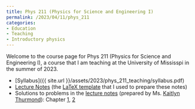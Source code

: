 ```yaml
---
title: Phys 211 (Physics for Science and Engineering I)
permalink: /2023/04/11/phys_211
categories:
- Education
- Teaching
- Introductory physics
---
```


Welcome to the course page for Phys 211 (Physics for Science and Engineering I),
a course that I am teaching at the University of Mississpi in the summer of 2023. 
* [Syllabus]({{ site.url }}/assets/2023/phys_211_teaching/syllabus.pdf) 
* [Lecture Notes](https://www.dropbox.com/s/hhsg6quqr469nun/main.pdf?dl=0) 
(the [LaTeX template](https://github.com/sashwattanay/Thesis-Report-LaTeX-Template) that I used to prepare these notes)
* Solutions to problems in the [lecture notes](https://www.dropbox.com/s/hhsg6quqr469nun/main.pdf?dl=0) 
(prepared by Ms. [Kaitlyn Thurmond](https://www.linkedin.com/in/kaitlyn-thurmond-46a6a124a/)): Chapter 
[1](https://www.dropbox.com/s/pmev8g00d9u462g/chapter_1.pdf?dl=0), 
[2](https://www.dropbox.com/s/gvj1xbpcgs7g4x1/chapter_2.pdf?dl=0)
